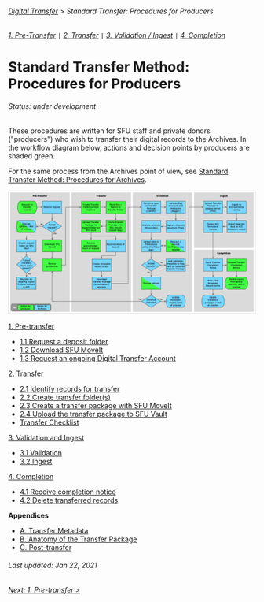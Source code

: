 ###### [Digital Transfer](../../README.md) > Standard Transfer: Procedures for Producers
###### [1. Pre-Transfer](01-pre-transfer.md) `|` [2. Transfer](02-transfer.md) `|` [3. Validation / Ingest](03-validation-ingest.md) `|` [4. Completion](04-completion.md)

# Standard Transfer Method: Procedures for Producers
###### Status: under development
These procedures are written for SFU staff and private donors ("producers") who wish to transfer their digital records to the Archives. In the workflow diagram below, actions and decision points by producers are shaded green.

For the same process from the Archives point of view, see [Standard Transfer Method: Procedures for Archives](../standard-archives/00-introduction.md).

![Workflow diagram](../../screenshots/00-digital-transfer-workflow.png)

[1. Pre-transfer](01-pre-transfer.md)
- [1.1 Request a deposit folder](01-pre-transfer.md#11-request-a-deposit-folder)
- [1.2 Download SFU MoveIt](01-pre-transfer.md#12-download-sfu-moveit)
- [1.3 Request an ongoing Digital Transfer Account](01-pre-transfer.md#13-request-an-ongoing-digital-transfer-account)

[2. Transfer](02-transfer.md)
- [2.1 Identify records for transfer](02-transfer.md#21-identify-records-for-transfer)
- [2.2 Create transfer folder(s)](02-transfer.md#22-create-transfer-folders)
- [2.3 Create a transfer package with SFU MoveIt](02-transfer.md#23-create-a-transfer-package-with-sfu-moveit)
- [2.4 Upload the transfer package to SFU Vault](02-transfer.md#24-upload-the-transfer-package-to-sfu-vault)
- [Transfer Checklist](../../downloads/checklist-transfer.pdf)

[3. Validation and Ingest](03-validation-and-ingest.md)
- [3.1 Validation](#31-validation)
- [3.2 Ingest](#32-ingest)

[4. Completion](04-completion.md)
- [4.1 Receive completion notice](04-completion.md#41-receive-completion-notice)
- [4.2 Delete transferred records](04-completion.md#42-delete-transferred-records)

**Appendices**
- [A. Transfer Metadata](../appendices/a-transfer-metadata.md)
- [B. Anatomy of the Transfer Package](../appendices/b-anatomy-transfer-package.md)
- [C. Post-transfer](../appendices/c-post-transfer.md)

###### Last updated: Jan 22, 2021
###### [Next: 1. Pre-transfer >](01-pre-transfer.md)
